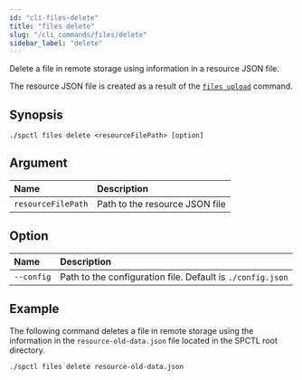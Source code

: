 ```yaml
---
id: "cli-files-delete"
title: "files delete"
slug: "/cli_commands/files/delete"
sidebar_label: "delete"
---
```


Delete a file in remote storage using information in a resource JSON file.

The resource JSON file is created as a result of the [`files upload`](/developers/cli_commands/files/upload) command.

## Synopsis

```
./spctl files delete <resourceFilePath> [option]
```

## Argument

|**Name**| **Description**                      |
| :- |:-------------------------------------|
|`resourceFilePath`| Path to the resource JSON file |

## Option

|**Name**|**Description**|
| :- | :- |
|`--config`|Path to the configuration file. Default is `./config.json`|

## Example

The following command deletes a file in remote storage using the information in the `resource-old-data.json` file located in the SPCTL root directory.

```
./spctl files delete resource-old-data.json
```